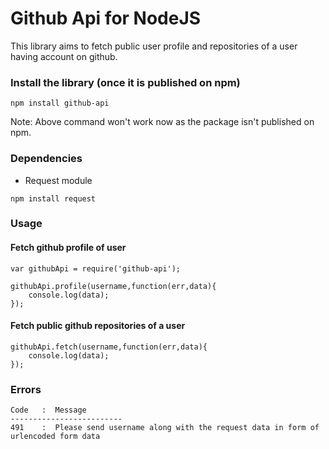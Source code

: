 # Github Api for NodeJS

This library aims to fetch public user profile and repositories of a user having account on github.



### Install the library (once it is published on npm) 

```
npm install github-api
```
Note: Above command won't work now as the package isn't published on npm.

### Dependencies

- Request module
```
npm install request
```

### Usage

#### Fetch github profile of user

```
var githubApi = require('github-api');

githubApi.profile(username,function(err,data){
	console.log(data);
});

```

#### Fetch public github repositories of a user

```
githubApi.fetch(username,function(err,data){
	console.log(data);
});

```

### Errors
```
Code   :  Message
-------------------------
491    :  Please send username along with the request data in form of urlencoded form data
```
